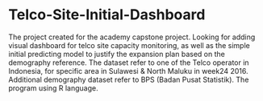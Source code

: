 # Telco-Site-Initial-Dashboard
The project created for the academy capstone project. Looking for adding visual dashboard for telco site capacity monitoring, as well as the simple initial predicting model to justify the expansion plan based on the demography reference. 
The dataset refer to one of the Telco operator in Indonesia, for specific area in Sulawesi &amp; North Maluku in week24 2016. Additional demography dataset refer to BPS (Badan Pusat Statistik).
The program using R language.

